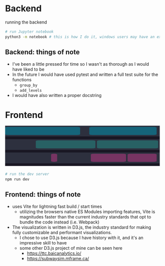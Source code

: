 # Backend
running the backend
```bash
# run Jupyter notebook
python3 -m notebook # this is how I do it, windows users may have an exe to run
```
## Backend: things of note
- I've been a little pressed for time so I wasn't as thorough as I would have liked to be
- In the future I would have used pytest and written a full test suite for the functions
    - `group_by`
    - `add_levels`
- I would have also written a proper docstring


# Frontend
![surgical-software-frontend-demo.png](<./surgical-software-frontend-demo.png>)

```bash
# run the dev server
npm run dev
```

## Frontend: things of note
- uses Vite for lightning fast build / start times
    - utilizing the browsers native ES Modules importing features, Vite is magnitudes faster than the current industry standards that opt to bundle the code instead (i.e. Webpack)
- The visualization is written in D3.js, the industry standard for making fully customizable and performant visualizations.
    - I chose to use D3.js because I have history with it, and it's an impressive skill to have
    - some other D3.js project of mine can be seen here
        - https://ttc.baicanalytics.io/
        - https://subwaysim.mframe.ca/